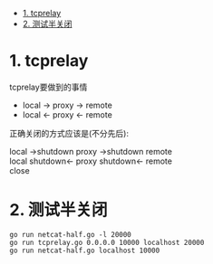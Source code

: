 <!-- TOC -->

- [1. tcprelay](#1-tcprelay)
- [2. 测试半关闭](#2-测试半关闭)

<!-- /TOC -->


<a id="markdown-1-tcprelay" name="1-tcprelay"></a>
# 1. tcprelay

tcprelay要做到的事情
* local -> proxy -> remote
* local <- proxy <- remote

正确关闭的方式应该是(不分先后):

local ->shutdown proxy ->shutdown remote  
local shutdown<- proxy shutdown<- remote  
close  

<a id="markdown-2-测试半关闭" name="2-测试半关闭"></a>
# 2. 测试半关闭

```
go run netcat-half.go -l 20000
go run tcprelay.go 0.0.0.0 10000 localhost 20000
go run netcat-half.go localhost 10000
```
